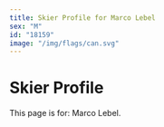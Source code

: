 ```yaml
---
title: Skier Profile for Marco Lebel
sex: "M"
id: "18159"
image: "/img/flags/can.svg" 
---
```


# Skier Profile

This page is for: Marco Lebel.
    